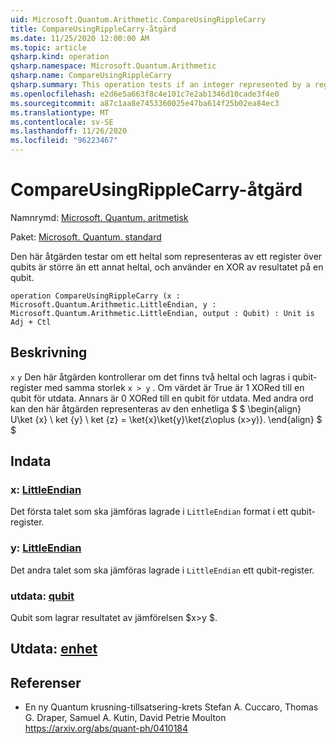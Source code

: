 ```yaml
---
uid: Microsoft.Quantum.Arithmetic.CompareUsingRippleCarry
title: CompareUsingRippleCarry-åtgärd
ms.date: 11/25/2020 12:00:00 AM
ms.topic: article
qsharp.kind: operation
qsharp.namespace: Microsoft.Quantum.Arithmetic
qsharp.name: CompareUsingRippleCarry
qsharp.summary: This operation tests if an integer represented by a register of qubits is greater than another integer, applying an XOR of the result onto an output qubit.
ms.openlocfilehash: e2d6e5a663f8c4e101c7e2ab1346d10cade3f4e0
ms.sourcegitcommit: a87c1aa8e7453360025e47ba614f25b02ea84ec3
ms.translationtype: MT
ms.contentlocale: sv-SE
ms.lasthandoff: 11/26/2020
ms.locfileid: "96223467"
---
```

# <a name="compareusingripplecarry-operation"></a>CompareUsingRippleCarry-åtgärd

Namnrymd: [Microsoft. Quantum. aritmetisk](xref:Microsoft.Quantum.Arithmetic)

Paket: [Microsoft. Quantum. standard](https://nuget.org/packages/Microsoft.Quantum.Standard)


Den här åtgärden testar om ett heltal som representeras av ett register över qubits är större än ett annat heltal, och använder en XOR av resultatet på en qubit.

```qsharp
operation CompareUsingRippleCarry (x : Microsoft.Quantum.Arithmetic.LittleEndian, y : Microsoft.Quantum.Arithmetic.LittleEndian, output : Qubit) : Unit is Adj + Ctl
```


## <a name="description"></a>Beskrivning

`x` `y` Den här åtgärden kontrollerar om det finns två heltal och lagras i qubit-register med samma storlek `x > y` . Om värdet är True är 1 XORed till en qubit för utdata. Annars är 0 XORed till en qubit för utdata.
Med andra ord kan den här åtgärden representeras av den enhetliga $ $ \begin{align} U\ket {x} \ ket {y} \ ket {z} = \ket{x}\ket{y}\ket{z\oplus (x>y)}.
\end{align} $ $

## <a name="input"></a>Indata

### <a name="x--littleendian"></a>x: [LittleEndian](xref:Microsoft.Quantum.Arithmetic.LittleEndian)

Det första talet som ska jämföras lagrade i `LittleEndian` format i ett qubit-register.


### <a name="y--littleendian"></a>y: [LittleEndian](xref:Microsoft.Quantum.Arithmetic.LittleEndian)

Det andra talet som ska jämföras lagrade i `LittleEndian` ett qubit-register.


### <a name="output--qubit"></a>utdata: [qubit](xref:microsoft.quantum.lang-ref.qubit)

Qubit som lagrar resultatet av jämförelsen $x>y $.



## <a name="output--unit"></a>Utdata: [enhet](xref:microsoft.quantum.lang-ref.unit)



## <a name="references"></a>Referenser

- En ny Quantum krusning-tillsatsering-krets Stefan A. Cuccaro, Thomas G. Draper, Samuel A. Kutin, David Petrie Moulton https://arxiv.org/abs/quant-ph/0410184
